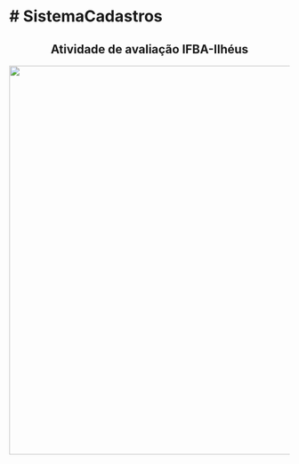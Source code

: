   <h1># SistemaCadastros</h1>
  <div align="center"> 
  <h2>Atividade de avaliação IFBA-Ilhéus</h2>
  <img width="920" height="700" src="https://raw.githubusercontent.com/AlanPrates/SistemaCadastros/main/Print.png"/>
  </div>
